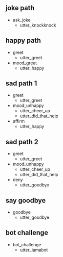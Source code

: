 ## joke path
* ask_joke
  - utter_knockknock

<!-- ## deja vu path -->
<!-- * ask_joke -->
<!--   - utter_knockknock -->
<!-- * whoisthere -->
<!--   - utter_deja -->
<!-- * who -->
<!--   - utter_knockknock -->


<!-- ## doctor path -->
<!-- * ask_joke -->
<!--   - utter_knockknock -->
<!-- * whoisthere -->
<!--   - utter_doctor -->
<!-- * who -->
<!--   - utter_laugh -->

## happy path
* greet
  - utter_greet
* mood_great
  - utter_happy

## sad path 1
* greet
  - utter_greet
* mood_unhappy
  - utter_cheer_up
  - utter_did_that_help
* affirm
  - utter_happy

## sad path 2
* greet
  - utter_greet
* mood_unhappy
  - utter_cheer_up
  - utter_did_that_help
* deny
  - utter_goodbye

## say goodbye
* goodbye
  - utter_goodbye

## bot challenge
* bot_challenge
  - utter_iamabot

